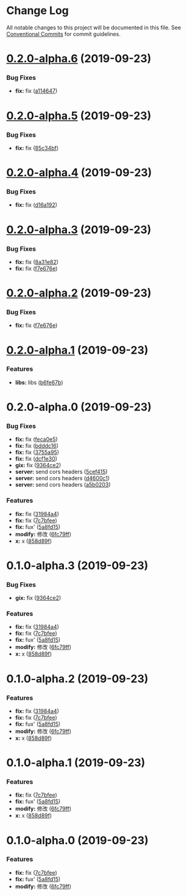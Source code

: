 # Change Log

All notable changes to this project will be documented in this file.
See [Conventional Commits](https://conventionalcommits.org) for commit guidelines.

# [0.2.0-alpha.6](https://github.com/MichaelGong/wheel/compare/@mgong/store@0.2.0-alpha.5...@mgong/store@0.2.0-alpha.6) (2019-09-23)


### Bug Fixes

* **fix:** fix ([a114647](https://github.com/MichaelGong/wheel/commit/a114647))





# [0.2.0-alpha.5](https://github.com/MichaelGong/wheel/compare/@mgong/store@0.2.0-alpha.4...@mgong/store@0.2.0-alpha.5) (2019-09-23)


### Bug Fixes

* **fix:** fix ([85c34bf](https://github.com/MichaelGong/wheel/commit/85c34bf))





# [0.2.0-alpha.4](https://github.com/MichaelGong/wheel/compare/@mgong/store@0.2.0-alpha.3...@mgong/store@0.2.0-alpha.4) (2019-09-23)


### Bug Fixes

* **fix:** fix ([d16a192](https://github.com/MichaelGong/wheel/commit/d16a192))





# [0.2.0-alpha.3](https://github.com/MichaelGong/wheel/compare/@mgong/store@0.2.0-alpha.1...@mgong/store@0.2.0-alpha.3) (2019-09-23)


### Bug Fixes

* **fix:** fix ([8a31e82](https://github.com/MichaelGong/wheel/commit/8a31e82))
* **fix:** fix ([f7e676e](https://github.com/MichaelGong/wheel/commit/f7e676e))





# [0.2.0-alpha.2](https://github.com/MichaelGong/wheel/compare/@mgong/store@0.2.0-alpha.1...@mgong/store@0.2.0-alpha.2) (2019-09-23)


### Bug Fixes

* **fix:** fix ([f7e676e](https://github.com/MichaelGong/wheel/commit/f7e676e))





# [0.2.0-alpha.1](https://github.com/MichaelGong/wheel/compare/@mgong/store@0.2.0-alpha.0...@mgong/store@0.2.0-alpha.1) (2019-09-23)


### Features

* **libs:** libs ([b6fe67b](https://github.com/MichaelGong/wheel/commit/b6fe67b))





# 0.2.0-alpha.0 (2019-09-23)


### Bug Fixes

* **fix:** fix ([feca0e5](https://github.com/MichaelGong/wheel/commit/feca0e5))
* **fix:** fix ([bdddc16](https://github.com/MichaelGong/wheel/commit/bdddc16))
* **fix:** fix ([3755a95](https://github.com/MichaelGong/wheel/commit/3755a95))
* **fix:** fix ([dcf1e30](https://github.com/MichaelGong/wheel/commit/dcf1e30))
* **gix:** fix ([9364ce2](https://github.com/MichaelGong/wheel/commit/9364ce2))
* **server:** send cors headers ([5cef415](https://github.com/MichaelGong/wheel/commit/5cef415))
* **server:** send cors headers ([d4600c1](https://github.com/MichaelGong/wheel/commit/d4600c1))
* **server:** send cors headers ([a5b0203](https://github.com/MichaelGong/wheel/commit/a5b0203))


### Features

* **fix:** fix ([31984a4](https://github.com/MichaelGong/wheel/commit/31984a4))
* **fix:** fix ([7c7bfee](https://github.com/MichaelGong/wheel/commit/7c7bfee))
* **fix:** fux' ([5a8fd15](https://github.com/MichaelGong/wheel/commit/5a8fd15))
* **modify:** 修改 ([6fc79ff](https://github.com/MichaelGong/wheel/commit/6fc79ff))
* **x:** x ([858d89f](https://github.com/MichaelGong/wheel/commit/858d89f))





# 0.1.0-alpha.3 (2019-09-23)


### Bug Fixes

* **gix:** fix ([9364ce2](https://github.com/MichaelGong/wheel/commit/9364ce2))


### Features

* **fix:** fix ([31984a4](https://github.com/MichaelGong/wheel/commit/31984a4))
* **fix:** fix ([7c7bfee](https://github.com/MichaelGong/wheel/commit/7c7bfee))
* **fix:** fux' ([5a8fd15](https://github.com/MichaelGong/wheel/commit/5a8fd15))
* **modify:** 修改 ([6fc79ff](https://github.com/MichaelGong/wheel/commit/6fc79ff))
* **x:** x ([858d89f](https://github.com/MichaelGong/wheel/commit/858d89f))





# 0.1.0-alpha.2 (2019-09-23)


### Features

* **fix:** fix ([31984a4](https://github.com/MichaelGong/wheel/commit/31984a4))
* **fix:** fix ([7c7bfee](https://github.com/MichaelGong/wheel/commit/7c7bfee))
* **fix:** fux' ([5a8fd15](https://github.com/MichaelGong/wheel/commit/5a8fd15))
* **modify:** 修改 ([6fc79ff](https://github.com/MichaelGong/wheel/commit/6fc79ff))
* **x:** x ([858d89f](https://github.com/MichaelGong/wheel/commit/858d89f))





# 0.1.0-alpha.1 (2019-09-23)


### Features

* **fix:** fix ([7c7bfee](https://github.com/MichaelGong/wheel/commit/7c7bfee))
* **fix:** fux' ([5a8fd15](https://github.com/MichaelGong/wheel/commit/5a8fd15))
* **modify:** 修改 ([6fc79ff](https://github.com/MichaelGong/wheel/commit/6fc79ff))
* **x:** x ([858d89f](https://github.com/MichaelGong/wheel/commit/858d89f))





# 0.1.0-alpha.0 (2019-09-23)


### Features

* **fix:** fix ([7c7bfee](https://github.com/MichaelGong/wheel/commit/7c7bfee))
* **fix:** fux' ([5a8fd15](https://github.com/MichaelGong/wheel/commit/5a8fd15))
* **modify:** 修改 ([6fc79ff](https://github.com/MichaelGong/wheel/commit/6fc79ff))
